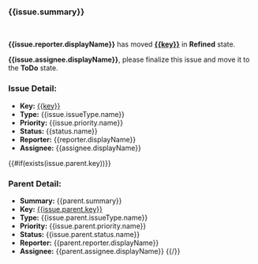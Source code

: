 ### {{issue.summary}}
<br/>

**{{issue.reporter.displayName}}** has moved **[{{key}}]({{url}})** in **Refined** state.

**{{issue.assignee.displayName}}**, please finalize this issue and move it to the **ToDo** state.

### Issue Detail:
- **Key:** [{{key}}]({{url}})
- **Type:** {{issue.issueType.name}}
- **Priority:** {{issue.priority.name}}
- **Status:** {{status.name}}
- **Reporter:** {{reporter.displayName}}
- **Assignee:** {{assignee.displayName}}

{{#if(exists(issue.parent.key))}}
### Parent Detail:
- **Summary:** {{parent.summary}}
- **Key:** [{{issue.parent.key}}]({{issue.parent.url}})
- **Type:** {{issue.parent.issueType.name}}
- **Priority:** {{issue.parent.priority.name}}
- **Status:** {{issue.parent.status.name}}
- **Reporter:** {{parent.reporter.displayName}}
- **Assignee:** {{parent.assignee.displayName}}
{{/}}